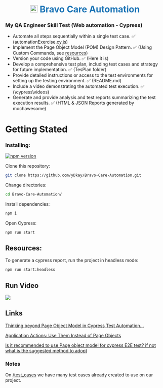 <a name="top"></a>

<h1 align="center" style="color: #1b74b6">
<img src="https://images.crunchbase.com/image/upload/c_pad,h_170,w_170,f_auto,b_white,q_auto:eco,dpr_1/lt2dlarmpcgerkt908ib" width="23" height="23" style="vertical-align:center"/> Bravo Care Automation

<br/>

### My QA Engineer Skill Test (Web automation - Cypress)

- Automate all steps sequentially within a single test case. ✅ (automationExercise.cy.js)
- Implement the Page Object Model (POM) Design Pattern. ✅ (Using Custom Commands, see [resources](https://github.com/yDkay/Bravo-Care-Automation?tab=readme-ov-file#resources))
- Version your code using GitHub. ✅ (Here it is)
- Develop a comprehensive test plan, including test cases and strategy for future implementation. ✅ (TesPlan folder)
- Provide detailed instructions or access to the test environments for setting up the testing environment. ✅ (README.md)
- Include a video demonstrating the automated test execution. ✅ (\cypress\videos)
- Generate and provide analysis and test reports summarizing the test execution results. ✅ (HTML & JSON Reports generated by mochawesome)

# Getting Stated

### Installing:

[![npm version](https://badge.fury.io/js/cypress.svg)](https://badge.fury.io/js/cypress)

Clone this repository:

```bash
git clone https://github.com/yDkay/Bravo-Care-Automation.git
```

Change directories:

```bash
cd Bravo-Care-Automation/
```

Install dependencies:

```bash
npm i
```

Open Cypress:

```bash
npm run start
```

## Resources:

To generate a cypress report, run the project in headless mode:

```bash
npm run start:headless
```

## Run Video

[<img src="https://lh3.googleusercontent.com/drive-viewer/AKGpihZ-Kv0MVOzjjNqoUnnbeJq9Mrwa8zFLGeBminUO8qXnZmg3MqCGKlAjMDBPZE9eMgIuc9N8zHY6YrENHJwtP17-t_6vsg=w1920-h1080-k-pd">](https://drive.google.com/file/d/1r9tVhawB37BWLF2UUxh4mFMHB8j95r7N/preview)

## Links

[Thinking beyond Page Object Model in Cypress Test Automation...](https://www.linkedin.com/pulse/thinking-beyond-page-object-model-cypress-test-prashant-bellad/)

[Application Actions: Use Them Instead of Page Objects](https://www.cypress.io/blog/2019/01/03/stop-using-page-objects-and-start-using-app-actions)

[Is it recommended to use Page object model for cypress E2E test? if not what is the suggested method to adopt](https://sqa.stackexchange.com/questions/51658/is-it-recommended-to-use-page-object-model-for-cypress-e2e-test-if-not-what-is#:~:text=In%20Cypress%2C%20it%20is%20not,expressive%20syntax%20for%20writing%20tests.)

### Notes

On [/test_cases](https://automationexercise.com/test_cases) we have many test cases already created to use on our project.
